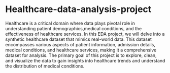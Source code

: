 # Healthcare-data-analysis-project
Healthcare is a critical domain where data plays pivotal role in understanding patient demographics,medical conditions, and the effectiveness of healthcare services. In this EDA project, we will delve into a synthetic healthcare dataset that mimics real-world data. This dataset encompasses various aspects of patient information, admission details, medical conditions, and healthcare services, making it a comprehensive dataset for analysis. The primary goal of this project is to explore, clean, and visualize the data to gain insights into healthcare trends and understand the distribution of medical conditions.
